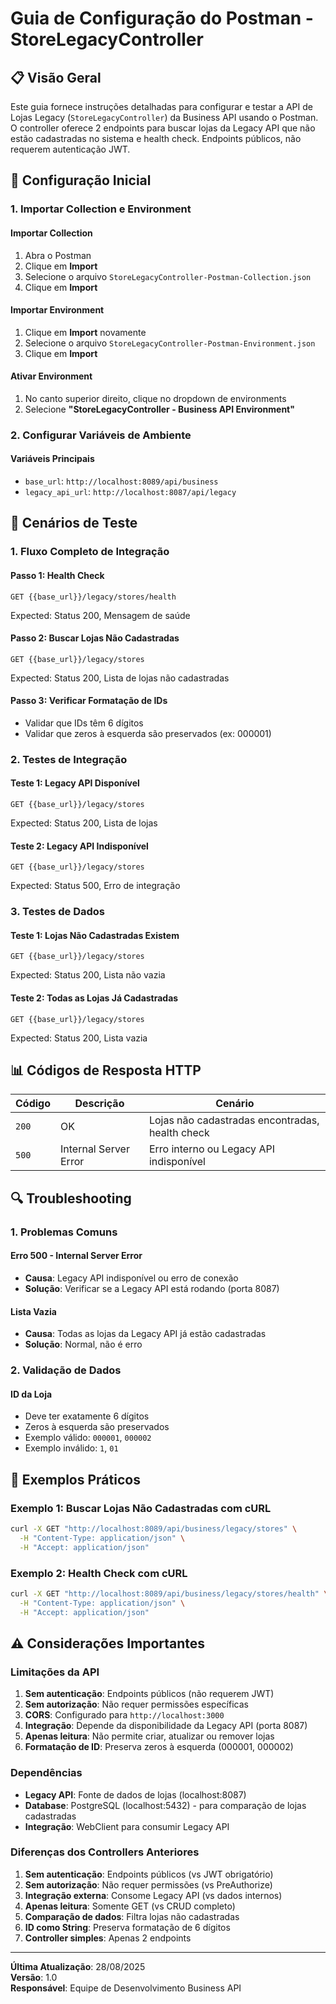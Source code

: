 # Guia de Configuração do Postman - StoreLegacyController

## 📋 Visão Geral

Este guia fornece instruções detalhadas para configurar e testar a API de Lojas Legacy (`StoreLegacyController`) da Business API usando o Postman. O controller oferece 2 endpoints para buscar lojas da Legacy API que não estão cadastradas no sistema e health check. Endpoints públicos, não requerem autenticação JWT.

## 🚀 Configuração Inicial

### 1. Importar Collection e Environment

#### Importar Collection
1. Abra o Postman
2. Clique em **Import**
3. Selecione o arquivo `StoreLegacyController-Postman-Collection.json`
4. Clique em **Import**

#### Importar Environment
1. Clique em **Import** novamente
2. Selecione o arquivo `StoreLegacyController-Postman-Environment.json`
3. Clique em **Import**

#### Ativar Environment
1. No canto superior direito, clique no dropdown de environments
2. Selecione **"StoreLegacyController - Business API Environment"**

### 2. Configurar Variáveis de Ambiente

#### Variáveis Principais
- `base_url`: `http://localhost:8089/api/business`
- `legacy_api_url`: `http://localhost:8087/api/legacy`

## 🧪 Cenários de Teste

### 1. Fluxo Completo de Integração

#### Passo 1: Health Check
```http
GET {{base_url}}/legacy/stores/health
```
Expected: Status 200, Mensagem de saúde

#### Passo 2: Buscar Lojas Não Cadastradas
```http
GET {{base_url}}/legacy/stores
```
Expected: Status 200, Lista de lojas não cadastradas

#### Passo 3: Verificar Formatação de IDs
- Validar que IDs têm 6 dígitos
- Validar que zeros à esquerda são preservados (ex: 000001)

### 2. Testes de Integração

#### Teste 1: Legacy API Disponível
```http
GET {{base_url}}/legacy/stores
```
Expected: Status 200, Lista de lojas

#### Teste 2: Legacy API Indisponível
```http
GET {{base_url}}/legacy/stores
```
Expected: Status 500, Erro de integração

### 3. Testes de Dados

#### Teste 1: Lojas Não Cadastradas Existem
```http
GET {{base_url}}/legacy/stores
```
Expected: Status 200, Lista não vazia

#### Teste 2: Todas as Lojas Já Cadastradas
```http
GET {{base_url}}/legacy/stores
```
Expected: Status 200, Lista vazia

## 📊 Códigos de Resposta HTTP

| Código | Descrição | Cenário |
|--------|-----------|---------|
| `200` | OK | Lojas não cadastradas encontradas, health check |
| `500` | Internal Server Error | Erro interno ou Legacy API indisponível |

## 🔍 Troubleshooting

### 1. Problemas Comuns

#### Erro 500 - Internal Server Error
- **Causa**: Legacy API indisponível ou erro de conexão
- **Solução**: Verificar se a Legacy API está rodando (porta 8087)

#### Lista Vazia
- **Causa**: Todas as lojas da Legacy API já estão cadastradas
- **Solução**: Normal, não é erro

### 2. Validação de Dados

#### ID da Loja
- Deve ter exatamente 6 dígitos
- Zeros à esquerda são preservados
- Exemplo válido: `000001`, `000002`
- Exemplo inválido: `1`, `01`

## 📝 Exemplos Práticos

### Exemplo 1: Buscar Lojas Não Cadastradas com cURL

```bash
curl -X GET "http://localhost:8089/api/business/legacy/stores" \
  -H "Content-Type: application/json" \
  -H "Accept: application/json"
```

### Exemplo 2: Health Check com cURL

```bash
curl -X GET "http://localhost:8089/api/business/legacy/stores/health" \
  -H "Content-Type: application/json" \
  -H "Accept: application/json"
```

## ⚠️ Considerações Importantes

### Limitações da API

1. **Sem autenticação**: Endpoints públicos (não requerem JWT)
2. **Sem autorização**: Não requer permissões específicas
3. **CORS**: Configurado para `http://localhost:3000`
4. **Integração**: Depende da disponibilidade da Legacy API (porta 8087)
5. **Apenas leitura**: Não permite criar, atualizar ou remover lojas
6. **Formatação de ID**: Preserva zeros à esquerda (000001, 000002)

### Dependências

- **Legacy API**: Fonte de dados de lojas (localhost:8087)
- **Database**: PostgreSQL (localhost:5432) - para comparação de lojas cadastradas
- **Integração**: WebClient para consumir Legacy API

### Diferenças dos Controllers Anteriores

1. **Sem autenticação**: Endpoints públicos (vs JWT obrigatório)
2. **Sem autorização**: Não requer permissões (vs PreAuthorize)
3. **Integração externa**: Consome Legacy API (vs dados internos)
4. **Apenas leitura**: Somente GET (vs CRUD completo)
5. **Comparação de dados**: Filtra lojas não cadastradas
6. **ID como String**: Preserva formatação de 6 dígitos
7. **Controller simples**: Apenas 2 endpoints

---

**Última Atualização**: 28/08/2025  
**Versão**: 1.0  
**Responsável**: Equipe de Desenvolvimento Business API



